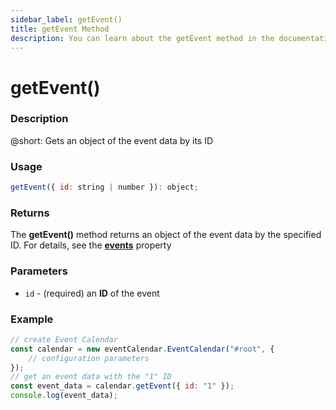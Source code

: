 ```yaml
---
sidebar_label: getEvent()
title: getEvent Method
description: You can learn about the getEvent method in the documentation of the DHTMLX JavaScript Event Calendar library. Browse developer guides and API reference, try out code examples and live demos, and download a free 30-day evaluation version of DHTMLX Event Calendar.
---
```


# getEvent()

### Description

@short: Gets an object of the event data by its ID

### Usage

~~~jsx {}
getEvent({ id: string | number }): object;
~~~

### Returns

The **getEvent()** method returns an object of the event data by the specified ID. For details, see the [**events**](../../config/js_eventcalendar_events_config) property

### Parameters

- `id` - (required) an **ID** of the event 

### Example

~~~jsx {6}
// create Event Calendar
const calendar = new eventCalendar.EventCalendar("#root", {
	// configuration parameters
});
// get an event data with the "1" ID
const event_data = calendar.getEvent({ id: "1" });
console.log(event_data);
~~~
